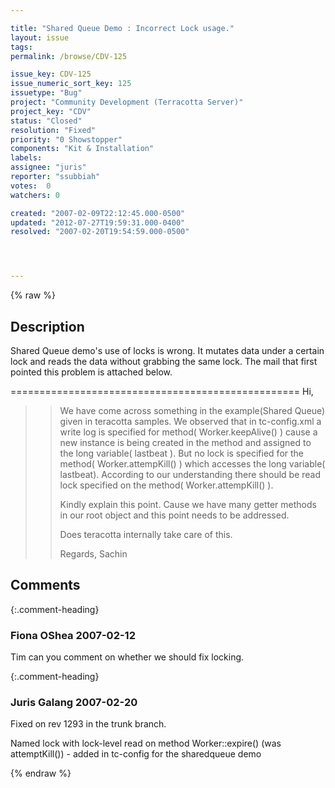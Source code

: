 ```yaml
---

title: "Shared Queue Demo : Incorrect Lock usage."
layout: issue
tags: 
permalink: /browse/CDV-125

issue_key: CDV-125
issue_numeric_sort_key: 125
issuetype: "Bug"
project: "Community Development (Terracotta Server)"
project_key: "CDV"
status: "Closed"
resolution: "Fixed"
priority: "0 Showstopper"
components: "Kit & Installation"
labels: 
assignee: "juris"
reporter: "ssubbiah"
votes:  0
watchers: 0

created: "2007-02-09T22:12:45.000-0500"
updated: "2012-07-27T19:59:31.000-0400"
resolved: "2007-02-20T19:54:59.000-0500"




---
```


{% raw %}

## Description

<div markdown="1" class="description">

Shared Queue demo's use of locks is wrong. It mutates data under a certain lock and reads the data without grabbing the same lock. The mail that first pointed this problem is attached below.

==================================================
Hi,
>>
>> We have come across something in the example(Shared Queue) given in 
>> teracotta samples. We observed that in tc-config.xml a write log is 
>> specified for method( Worker.keepAlive() ) cause a new instance is being 
>> created in the method and assigned to the long variable( lastbeat ). But 
>> no lock is specified for the method( Worker.attempKill() ) which 
>> accesses the long variable( lastbeat).
>> According to our understanding there should be read lock specified on 
>> the method( Worker.attempKill() ).
>>
>> Kindly explain this point. Cause we have many getter methods in our root 
>> object and this point needs to be addressed.
>>
>> Does teracotta internally take care of this.
>>
>> Regards,
>> Sachin

</div>

## Comments


{:.comment-heading}
### **Fiona OShea** <span class="date">2007-02-12</span>

<div markdown="1" class="comment">

Tim can you comment on whether we should fix locking.

</div>


{:.comment-heading}
### **Juris Galang** <span class="date">2007-02-20</span>

<div markdown="1" class="comment">

Fixed on rev 1293 in the trunk branch.

Named lock with lock-level read on method Worker::expire() (was attemptKill()) - added in tc-config for the sharedqueue demo

</div>



{% endraw %}

